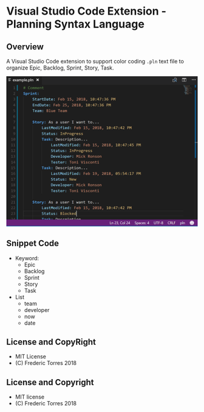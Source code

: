 # Visual Studio Code Extension - Planning Syntax Language

## Overview

A Visual Studio Code extension to support color coding `.pln` text file to organize Epic, Backlog, Sprint, Story, Task.

![example](https://raw.githubusercontent.com/fredericaltorres/vscode-planning-syntax/master/completions-sample/images/sample.00.png "example")

## Snippet Code

* Keyword: 
    * Epic
    * Backlog
    * Sprint
    * Story
    * Task
* List
    * team
    * developer
    * now
    * date

## License and CopyRight

* MIT License
* (C) Frederic Torres 2018



## License and Copyright

* MIT license
* (C) Frederic Torres 2018

